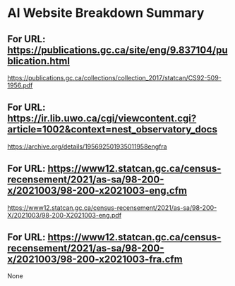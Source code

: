 # AI Website Breakdown Summary


## For URL: https://publications.gc.ca/site/eng/9.837104/publication.html
https://publications.gc.ca/collections/collection_2017/statcan/CS92-509-1956.pdf

## For URL: https://ir.lib.uwo.ca/cgi/viewcontent.cgi?article=1002&context=nest_observatory_docs
https://archive.org/details/195692501935011958engfra

## For URL: https://www12.statcan.gc.ca/census-recensement/2021/as-sa/98-200-x/2021003/98-200-x2021003-eng.cfm
https://www12.statcan.gc.ca/census-recensement/2021/as-sa/98-200-X/2021003/98-200-X2021003-eng.pdf

## For URL: https://www12.statcan.gc.ca/census-recensement/2021/as-sa/98-200-x/2021003/98-200-x2021003-fra.cfm
None
